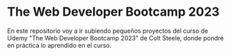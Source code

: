 # The Web Developer Bootcamp 2023


En este repositorio voy a ir subiendo pequeños proyectos del curso de Udemy "The Web Developer Bootcamp 2023" de Colt Steele, donde pondré en práctica lo aprendido en el curso.

